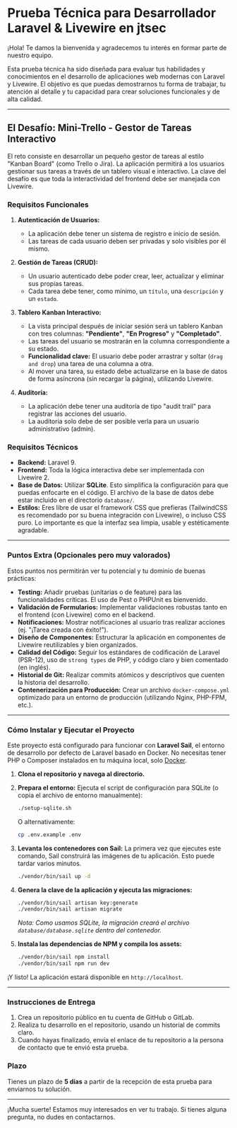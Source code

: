 # Prueba Técnica para Desarrollador Laravel & Livewire en jtsec

¡Hola! Te damos la bienvenida y agradecemos tu interés en formar parte de nuestro equipo.

Esta prueba técnica ha sido diseñada para evaluar tus habilidades y conocimientos en el desarrollo de aplicaciones web modernas con Laravel y Livewire. El objetivo es que puedas demostrarnos tu forma de trabajar, tu atención al detalle y tu capacidad para crear soluciones funcionales y de alta calidad.

---

## El Desafío: Mini-Trello - Gestor de Tareas Interactivo

El reto consiste en desarrollar un pequeño gestor de tareas al estilo "Kanban Board" (como Trello o Jira). La aplicación permitirá a los usuarios gestionar sus tareas a través de un tablero visual e interactivo. La clave del desafío es que toda la interactividad del frontend debe ser manejada con Livewire.

### Requisitos Funcionales

1.  **Autenticación de Usuarios:**
    *   La aplicación debe tener un sistema de registro e inicio de sesión.
    *   Las tareas de cada usuario deben ser privadas y solo visibles por él mismo.

2.  **Gestión de Tareas (CRUD):**
    *   Un usuario autenticado debe poder crear, leer, actualizar y eliminar sus propias tareas.
    *   Cada tarea debe tener, como mínimo, un `título`, una `descripción` y un `estado`.

3.  **Tablero Kanban Interactivo:**
    *   La vista principal después de iniciar sesión será un tablero Kanban con tres columnas: **"Pendiente"**, **"En Progreso"** y **"Completado"**.
    *   Las tareas del usuario se mostrarán en la columna correspondiente a su estado.
    *   **Funcionalidad clave:** El usuario debe poder arrastrar y soltar (`drag and drop`) una tarea de una columna a otra.
    *   Al mover una tarea, su estado debe actualizarse en la base de datos de forma asíncrona (sin recargar la página), utilizando Livewire.

4.  **Auditoría:**
    *   La aplicación debe tener una auditoría de tipo "audit trail" para registrar las acciones del usuario.
    *   La auditoria solo debe de ser posible verla para un usuario administrativo (admin).

### Requisitos Técnicos

*   **Backend:** Laravel 9.
*   **Frontend:** Toda la lógica interactiva debe ser implementada con Livewire 2.
*   **Base de Datos:** Utilizar **SQLite**. Esto simplifica la configuración para que puedas enfocarte en el código. El archivo de la base de datos debe estar incluido en el directorio `database/`.
*   **Estilos:** Eres libre de usar el framework CSS que prefieras (TailwindCSS es recomendado por su buena integración con Livewire), o incluso CSS puro. Lo importante es que la interfaz sea limpia, usable y estéticamente agradable.

---

### Puntos Extra (Opcionales pero muy valorados)

Estos puntos nos permitirán ver tu potencial y tu dominio de buenas prácticas:

*   **Testing:** Añadir pruebas (unitarias o de feature) para las funcionalidades críticas. El uso de Pest o PHPUnit es bienvenido.
*   **Validación de Formularios:** Implementar validaciones robustas tanto en el frontend (con Livewire) como en el backend.
*   **Notificaciones:** Mostrar notificaciones al usuario tras realizar acciones (ej. "¡Tarea creada con éxito!").
*   **Diseño de Componentes:** Estructurar la aplicación en componentes de Livewire reutilizables y bien organizados.
*   **Calidad del Código:** Seguir los estándares de codificación de Laravel (PSR-12), uso de `strong types` de PHP, y código claro y bien comentado (en inglés).
*   **Historial de Git:** Realizar commits atómicos y descriptivos que cuenten la historia del desarrollo.
*   **Contenerización para Producción:** Crear un archivo `docker-compose.yml` optimizado para un entorno de producción (utilizando Nginx, PHP-FPM, etc.).

---

### Cómo Instalar y Ejecutar el Proyecto

Este proyecto está configurado para funcionar con **Laravel Sail**, el entorno de desarrollo por defecto de Laravel basado en Docker. No necesitas tener PHP o Composer instalados en tu máquina local, solo [Docker](https://www.docker.com/get-started).

1.  **Clona el repositorio y navega al directorio.**

2.  **Prepara el entorno:**
    Ejecuta el script de configuración para SQLite (o copia el archivo de entorno manualmente):
    ```bash
    ./setup-sqlite.sh
    ```
    O alternativamente:
    ```bash
    cp .env.example .env
    ```

3.  **Levanta los contenedores con Sail:**
    La primera vez que ejecutes este comando, Sail construirá las imágenes de tu aplicación. Esto puede tardar varios minutos.
    ```bash
    ./vendor/bin/sail up -d
    ```

4.  **Genera la clave de la aplicación y ejecuta las migraciones:**
    ```bash
    ./vendor/bin/sail artisan key:generate
    ./vendor/bin/sail artisan migrate
    ```
    *Nota: Como usamos SQLite, la migración creará el archivo `database/database.sqlite` dentro del contenedor.*

5.  **Instala las dependencias de NPM y compila los assets:**
    ```bash
    ./vendor/bin/sail npm install
    ./vendor/bin/sail npm run dev
    ```

¡Y listo! La aplicación estará disponible en `http://localhost`.

---

### Instrucciones de Entrega

1.  Crea un repositorio público en tu cuenta de GitHub o GitLab.
2.  Realiza tu desarrollo en el repositorio, usando un historial de commits claro.
3.  Cuando hayas finalizado, envía el enlace de tu repositorio a la persona de contacto que te envió esta prueba.

### Plazo

Tienes un plazo de **5 días** a partir de la recepción de esta prueba para enviarnos tu solución.

---

¡Mucha suerte! Estamos muy interesados en ver tu trabajo. Si tienes alguna pregunta, no dudes en contactarnos.
